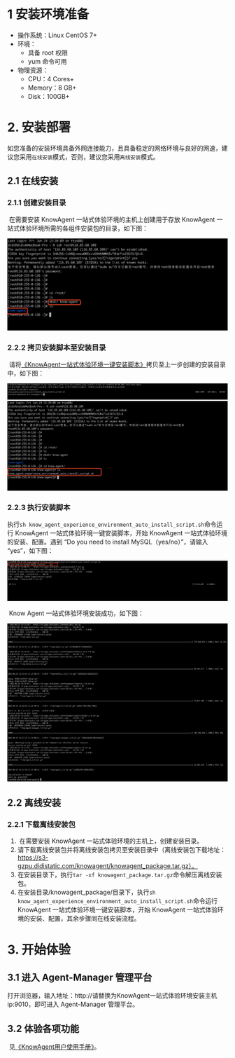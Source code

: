 # 1 安装环境准备

- 操作系统：Linux CentOS 7+ 
- 环境：
  - 具备 root 权限
  - yum 命令可用
- 物理资源：
  - CPU：4 Cores+
  - Memory：8 GB+
  - Disk：100GB+

# 2. 安装部署

​	如您准备的安装环境具备外网连接能力，且具备稳定的网络环境与良好的网速，建议您采用`在线安装`模式，否则，建议您采用`离线安装`模式。

## 2.1 在线安装

### 2.1.1 创建安装目录	

​	在需要安装 KnowAgent 一站式体验环境的主机上创建用于存放 KnowAgent 一站式体验环境所需的各组件安装包的目录，如下图：

<img src="./assets/experience-environment-build/1.png" />

### 2.2.2 拷贝安装脚本至安装目录

​	请将[《KnowAgent一站式体验环境一键安装脚本》](../know_agent_experience_environment_auto_install_script.sh)拷贝至上一步创建的安装目录中，如下图：

<img src="./assets/experience-environment-build/2.png" />

<img src="./assets/experience-environment-build/3.png" />

### 2.2.3 执行安装脚本

​	执行`sh know_agent_experience_environment_auto_install_script.sh`命令运行 KnowAgent 一站式体验环境一键安装脚本，开始 KnowAgent 一站式体验环境的安装、配置。遇到 “Do you need to install MySQL（yes/no）”，请输入 “yes”，如下图：

<img src="./assets/experience-environment-build/4.png" />

​	Know Agent 一站式体验环境安装成功，如下图：

<img src="./assets/experience-environment-build/5.png" />

## 2.2 离线安装

### 2.2.1 下载离线安装包

1. ​	在需要安装 KnowAgent 一站式体验环境的主机上，创建安装目录。
2. ​	请下载离线安装包并将离线安装包拷贝至安装目录中（离线安装包下载地址：https://s3-gzpu.didistatic.com/knowagent/knowagent_package.tar.gz）。
3. ​	在安装目录下，执行`tar -xf knowagent_package.tar.gz`命令解压离线安装包。
4. ​	在安装目录/knowagent_package/目录下，执行`sh know_agent_experience_environment_auto_install_script.sh`命令运行 KnowAgent 一站式体验环境一键安装脚本，开始 KnowAgent 一站式体验环境的安装、配置，其余步骤同在线安装流程。

# 3. 开始体验

## 3.1 进入 Agent-Manager 管理平台

​	打开浏览器，输入地址：http://请替换为KnowAgent一站式体验环境安装主机ip:9010，即可进入 Agent-Manager 管理平台。

## 3.2 体验各项功能

​	见[《KnowAgent用户使用手册》](know_agent_user_manual.md)。